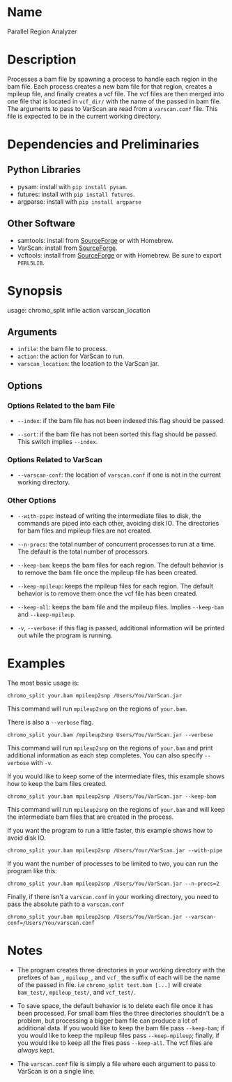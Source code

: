 # Name
Parallel Region Analyzer

# Description
Processes a bam file by spawning a process to handle each region in the bam
file. Each process creates a new bam file for that region, creates a mpileup
file, and finally creates a vcf file. The vcf files are then merged into one
file that is located in `vcf_dir/` with the name of the passed in bam file.  The
arguments to pass to VarScan are read from a `varscan.conf` file. This file is
expected to be in the current working directory.

# Dependencies and Preliminaries
## Python Libraries
* pysam: install with `pip install pysam`.
* futures: install with `pip install futures`.
* argparse: install with `pip install argparse`
## Other Software
* samtools: install from [SourceForge](http://samtools.sourceforge.net/) or with
Homebrew.
* VarScan: install from [SourceForge](http://varscan.sourceforge.net/).
* vcftools: install from [SourceForge](http://vcftools.sourceforge.net/) or with
Homebrew. Be sure to export `PERL5LIB`.

# Synopsis
usage: chromo\_split infile action varscan\_location

## Arguments
* `infile`: the bam file to process.
* `action`: the action for VarScan to run.
* `varscan_location`: the location to the VarScan jar.

## Options
### Options Related to  the bam File
* `--index`: if the bam file has not been indexed this flag should be passed.

* `--sort`: if the bam file has not been sorted this flag should be passed.
This switch implies `--index`.

### Options Related to VarScan
* `--varscan-conf`: the location of `varscan.conf` if one is not in the current
working directory.

### Other Options
* `--with-pipe`: instead of writing the intermediate files to disk, the commands
are piped into each other, avoiding disk IO. The directories for bam files and
mpileup files are not created.

* `--n-procs`: the total number of concurrent processes to run at a time. The
default is the total number of processors.

* `--keep-bam`: keeps the bam files for each region. The default behavior is
to remove the bam file once the mpileup file has been created.

* `--keep-mpileup`: keeps the mpileup files for each region. The default
behavior is to remove them once the vcf file has been created.

* `--keep-all`: keeps the bam file and the mpileup files. Implies `--keep-bam`
and `--keep-mpileup`.

* `-v`, `--verbose`: if this flag is passed, additional information will be
printed out while the program is running.

# Examples
The most basic usage is:

    chromo_split your.bam mpileup2snp /Users/You/VarScan.jar

This command will run `mpileup2snp` on the regions of `your.bam`.

There is also a `--verbose` flag.

    chromo_split your.bam /mpileup2snp Users/You/VarScan.jar --verbose

This command will run `mpileup2snp` on the regions of `your.bam` and print
additional information as each step completes. You can also specify `--verbose`
with `-v`.

If you would like to keep some of the intermediate files, this example shows how
to keep the bam files created.

    chromo_split your.bam mpileup2snp /Users/You/VarScan.jar --keep-bam

This command will run `mpileup2snp` on the regions of `your.bam` and will keep
the intermediate bam files that are created in the process.

If you want the program to run a little faster, this example shows how to avoid
disk IO.

    chromo_split your.bam mpileup2snp /Users/Your/VarScan.jar --with-pipe

If you want the number of processes to be limited to two, you can run the
program like this:

    chromo_split your.bam mpileup2snp /Users/You/VarScan.jar --n-procs=2

Finally, if there isn't a `varscan.conf` in your working directory, you need to
pass the absolute path to a `varscan.conf`

    chromo_split your.bam mpileup2snp /Users/You/VarScan.jar --varscan-conf=/Users/You/varscan.conf

# Notes
* The program creates three directories in your working directory with the
prefixes of `bam_`, `mpileup_`, and `vcf_` the suffix of each will be the name
of the passed in file. i.e `chromo_split test.bam [...]` will create
`bam_test/`, `mpileup_test/`, and `vcf_test/`.

* To save space, the default behavior is to delete each file once it has been
processed. For small bam files the three directories shouldn't be a problem, but
processing a bigger bam file can produce a lot of additional data. If you would
like to keep the bam file pass `--keep-bam`; if you would like to keep the
mpileup files pass `--keep-mpileup`; finally, if you would like to keep all the
files pass `--keep-all`. The vcf files are _always_ kept.

* The `varscan.conf` file is simply a file where each argument to pass to
VarScan is on a single line.
